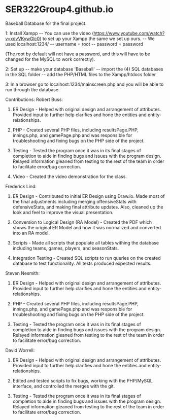 # SER322Group4.github.io
Baseball Database for the final project.

1: Install Xampp
-- You can use the video (https://www.youtube.com/watch?v=xdvVKywGlc0) to set up your Xampp the same we set up ours.
-- We used localhost:1234/
-- username = root
-- password = password

(The root by default will not have a password, and this will have to be changed for the MySQL to work correctly).

2: Set up
-- make your database 'Baseball'
-- import the (4) SQL databases in the SQL folder
-- add the PHP/HTML files to the Xampp/htdocs folder

3: In a browser go to localhost:1234/mainscreen.php and you will be able to run through the database.


Contributions:
Robert Buss:
  1) ER Design - Helped with original design and arrangement of attributes.  Provided input to further help clarifies and hone the entities and entity-  relationships.

  2) PHP - Created several PHP files, including resultsPage.PHP, innings.php,  and gamePage.php and was responsible for troubleshooting and fixing bugs on the PHP side of the project.

  3) Testing - Tested the program once it was in its final stages of completion  to aide in finding bugs and issues with the program design. Relayed information  gleaned from testing to the rest of the team in order to facilitate error/bug  correction.

  4) Video - Created the video demonstration for the class. 

Frederick Lind: 
  1) ER Design - Contributed to initial ER Design using Draw.io. Made most of the final adjustments including merging offensiveStats with defensiveStats,  and making final attribute updates. Also, cleaned up the look and feel to   improve the visual presentation.
  
  2) Conversion to Logical Design (RA Model) - Created the PDF which shows the  original ER Model and how it was normalized and converted into an RA model.
  
  3) Scripts - Made all scripts that populate all tables withing the database  including teams, games, players, and seasonStats.
  
  4) Integration Testing - Created SQL scripts to run queries on the created database to test functionality. All tests produced expected results.

Steven Nesmith:
  1) ER Design - Helped with original design and arrangement of attributes.  Provided input to further help clarifies and hone the entities and entity-  relationships.

  2) PHP - Created several PHP files, including resultsPage.PHP, innings.php,  and gamePage.php and was responsible for troubleshooting and fixing bugs on the PHP side of the project.

  3) Testing - Tested the program once it was in its final stages of completion  to aide in finding bugs and issues with the program design. Relayed information  gleaned from testing to the rest of the team in order to facilitate error/bug  correction.

David Worrell:
  1) ER Design - Helped with original design and arrangement of attributes.  Provided input to further help clarifies and hone the entities and entity- relationships.

2) Edited and tested scripts to fix bugs, working with the PHP/MySQL interface, and controlled the merges with the git.

  3) Testing - Tested the program once it was in its final stages of completion  to aide in finding bugs and issues with the program design. Relayed information  gleaned from testing to the rest of the team in order to facilitate error/bug  correction.
